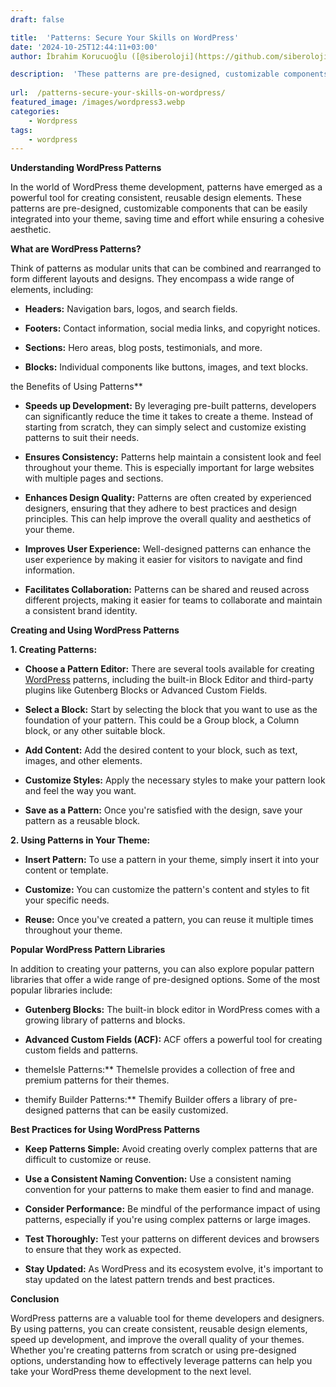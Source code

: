 ```yaml
---
draft: false

title:  'Patterns: Secure Your Skills on WordPress'
date: '2024-10-25T12:44:11+03:00'
author: İbrahim Korucuoğlu ([@siberoloji](https://github.com/siberoloji))

description:  'These patterns are pre-designed, customizable components that can be easily integrated into your theme, saving time and effort while ensuring a cohesive aesthetic.' 
 
url:  /patterns-secure-your-skills-on-wordpress/
featured_image: /images/wordpress3.webp
categories:
    - Wordpress
tags:
    - wordpress
---
```



**Understanding WordPress Patterns**



In the world of WordPress theme development, patterns have emerged as a powerful tool for creating consistent, reusable design elements. These patterns are pre-designed, customizable components that can be easily integrated into your theme, saving time and effort while ensuring a cohesive aesthetic.



**What are WordPress Patterns?**



Think of patterns as modular units that can be combined and rearranged to form different layouts and designs. They encompass a wide range of elements, including:


* **Headers:** Navigation bars, logos, and search fields.

* **Footers:** Contact information, social media links, and copyright notices.

* **Sections:** Hero areas, blog posts, testimonials, and more.

* **Blocks:** Individual components like buttons, images, and text blocks.




the Benefits of Using Patterns**


* **Speeds up Development:** By leveraging pre-built patterns, developers can significantly reduce the time it takes to create a theme. Instead of starting from scratch, they can simply select and customize existing patterns to suit their needs.

* **Ensures Consistency:** Patterns help maintain a consistent look and feel throughout your theme. This is especially important for large websites with multiple pages and sections.

* **Enhances Design Quality:** Patterns are often created by experienced designers, ensuring that they adhere to best practices and design principles. This can help improve the overall quality and aesthetics of your theme.

* **Improves User Experience:** Well-designed patterns can enhance the user experience by making it easier for visitors to navigate and find information.

* **Facilitates Collaboration:** Patterns can be shared and reused across different projects, making it easier for teams to collaborate and maintain a consistent brand identity.




**Creating and Using WordPress Patterns**



**1. Creating Patterns:**


* **Choose a Pattern Editor:** There are several tools available for creating <a href="https://wordpress.com" target="_blank" rel="noopener" title="">WordPress</a> patterns, including the built-in Block Editor and third-party plugins like Gutenberg Blocks or Advanced Custom Fields.

* **Select a Block:** Start by selecting the block that you want to use as the foundation of your pattern. This could be a Group block, a Column block, or any other suitable block.

* **Add Content:** Add the desired content to your block, such as text, images, and other elements.

* **Customize Styles:** Apply the necessary styles to make your pattern look and feel the way you want.

* **Save as a Pattern:** Once you're satisfied with the design, save your pattern as a reusable block.




**2. Using Patterns in Your Theme:**


* **Insert Pattern:** To use a pattern in your theme, simply insert it into your content or template.

* **Customize:** You can customize the pattern's content and styles to fit your specific needs.

* **Reuse:** Once you've created a pattern, you can reuse it multiple times throughout your theme.




**Popular WordPress Pattern Libraries**



In addition to creating your patterns, you can also explore popular pattern libraries that offer a wide range of pre-designed options. Some of the most popular libraries include:


* **Gutenberg Blocks:** The built-in block editor in WordPress comes with a growing library of patterns and blocks.

* **Advanced Custom Fields (ACF):** ACF offers a powerful tool for creating custom fields and patterns.

* themeIsle Patterns:** ThemeIsle provides a collection of free and premium patterns for their themes.

* themify Builder Patterns:** Themify Builder offers a library of pre-designed patterns that can be easily customized.




**Best Practices for Using WordPress Patterns**


* **Keep Patterns Simple:** Avoid creating overly complex patterns that are difficult to customize or reuse.

* **Use a Consistent Naming Convention:** Use a consistent naming convention for your patterns to make them easier to find and manage.

* **Consider Performance:** Be mindful of the performance impact of using patterns, especially if you're using complex patterns or large images.

* **Test Thoroughly:** Test your patterns on different devices and browsers to ensure that they work as expected.

* **Stay Updated:** As WordPress and its ecosystem evolve, it's important to stay updated on the latest pattern trends and best practices.




**Conclusion**



WordPress patterns are a valuable tool for theme developers and designers. By using patterns, you can create consistent, reusable design elements, speed up development, and improve the overall quality of your themes. Whether you're creating patterns from scratch or using pre-designed options, understanding how to effectively leverage patterns can help you take your WordPress theme development to the next level.
